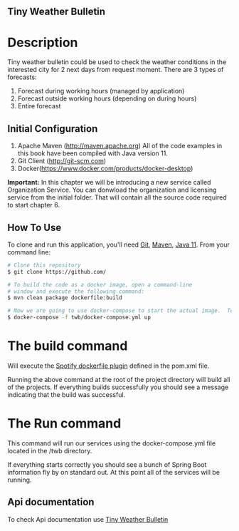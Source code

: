 ## Tiny Weather Bulletin

# Description
Tiny weather bulletin could be used to check the weather conditions in the interested city for 2 next days from request moment.
There are 3 types of forecasts:
1. Forecast during working hours (managed by application)
2. Forecast outside working hours (depending on during hours)
3. Entire forecast   

## Initial Configuration
1.	Apache Maven (http://maven.apache.org)  All of the code examples in this book have been compiled with Java version 11.
2.	Git Client (http://git-scm.com)
3.  Docker(https://www.docker.com/products/docker-desktop)

**Important:** In this chapter we will be introducing a new service called Organization Service. You can donwload the organization and licensing service from the initial folder. That will contain all the source code required to start chapter 6.

## How To Use

To clone and run this application, you'll need [Git](https://git-scm.com), [Maven](https://maven.apache.org/), [Java 11](https://www.oracle.com/technetwork/java/javase/downloads/jdk11-downloads-5066655.html). From your command line:

```bash
# Clone this repository
$ git clone https://github.com/

# To build the code as a docker image, open a command-line 
# window and execute the following command:
$ mvn clean package dockerfile:build

# Now we are going to use docker-compose to start the actual image.  To start the docker image, stay in the directory containing  your chapter 6 source code and  Run the following command: 
$ docker-compose -f twb/docker-compose.yml up
```

# The build command

Will execute the [Spotify dockerfile plugin](https://github.com/spotify/dockerfile-maven) defined in the pom.xml file.  

Running the above command at the root of the project directory will build all of the projects.  If everything builds successfully you should see a message indicating that the build was successful.

# The Run command

This command will run our services using the docker-compose.yml file located in the /twb directory. 

If everything starts correctly you should see a bunch of Spring Boot information fly by on standard out.  At this point all of the services will be running.

## Api documentation
To check Api documentation use [Tiny Weather Bulletin](http://localhost:8080/swagger-ui.html)